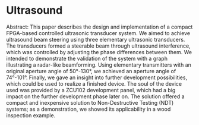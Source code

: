 # Ultrasound
Abstract: This paper describes the design and implementation of a compact FPGA-based controlled ultrasonic transducer system. We aimed to achieve ultrasound beam steering using three elementary ultrasonic transducers. The transducers formed a steerable beam through ultrasound interference, which was controlled by adjusting the phase differences between them. We intended to demonstrate the validation of the system with a graph illustrating a radar-like beamforming. Using elementary transmitters with an original aperture angle of 50°-130°, we achieved an aperture angle of 74°-101°. Finally, we gave an insight into further development possibilities, which could be used to realize a finished device. The soul of the device used was provided by a ZCU102 development panel, which had a big impact on the further development phase later on. The solution offered a compact and inexpensive solution to Non-Destructive Testing (NDT) systems; as a demonstration, we showed its applicability in a wood inspection example.
